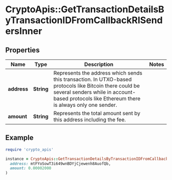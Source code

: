 # CryptoApis::GetTransactionDetailsByTransactionIDFromCallbackRISendersInner

## Properties

| Name | Type | Description | Notes |
| ---- | ---- | ----------- | ----- |
| **address** | **String** | Represents the address which sends this transaction. In UTXO-based protocols like Bitcoin there could be several senders while in account-based protocols like Ethereum there is always only one sender. |  |
| **amount** | **String** | Represents the total amount sent by this address including the fee. |  |

## Example

```ruby
require 'crypto_apis'

instance = CryptoApis::GetTransactionDetailsByTransactionIDFromCallbackRISendersInner.new(
  address: mtFYoSowT3i649wnBDYjCjewenh8AuofQb,
  amount: 0.00002000
)
```

